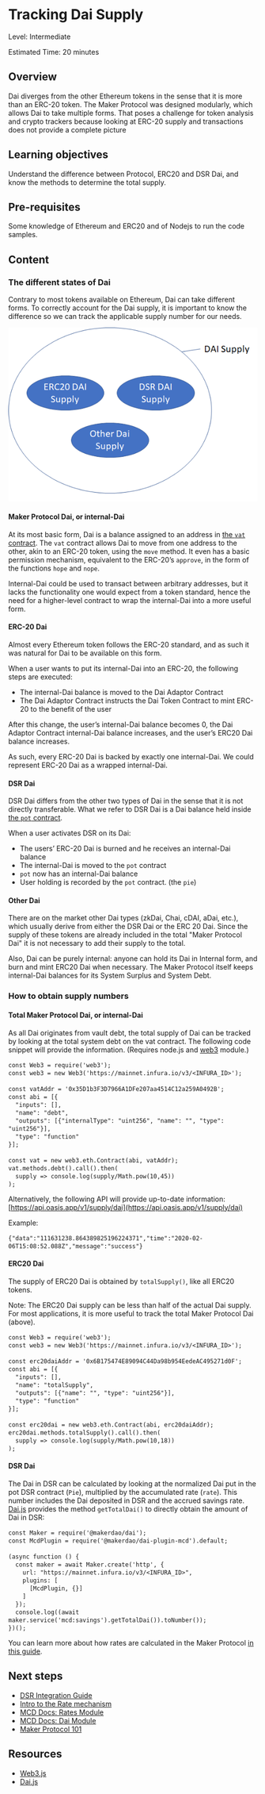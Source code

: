 # Tracking Dai Supply
Level: Intermediate

Estimated Time: 20 minutes

## Overview
Dai diverges from the other Ethereum tokens in the sense that it is more than an 
ERC-20 token. The Maker Protocol was designed modularly, which allows Dai to 
take multiple forms. That poses a challenge for token analysis and crypto 
trackers because looking at ERC-20 supply and transactions does not provide a 
complete picture

## Learning objectives
Understand the difference between Protocol, ERC20 and DSR Dai, and know the methods to 
determine the total supply.

## Pre-requisites
Some knowledge of Ethereum and ERC20 and of Nodejs to run the code samples.

## Content

### The different states of Dai
Contrary to most tokens available on Ethereum, Dai can take different forms. To correctly 
account for the Dai supply, it is important to know the difference so we can 
track the applicable supply number for our needs.

![dai supply Venn](images/dai_venn.png)
   
#### Maker Protocol Dai, or internal-Dai
At its most basic form, Dai is a balance assigned to an address in [the `vat` contract](https://github.com/makerdao/dss/blob/master/src/vat.sol#L53). The `vat` contract allows Dai to move from one address to the other, akin to an ERC-20 token, using the `move` method. It even has a basic permission mechanism, equivalent to the ERC-20’s `approve`, in the form of the functions `hope` and `nope`.

Internal-Dai could be used to transact between arbitrary addresses, but it lacks the functionality one would expect from a token standard, hence the need for a higher-level contract to wrap the internal-Dai into a more useful form.

#### ERC-20 Dai
Almost every Ethereum token follows the ERC-20 standard, and as such it was natural for Dai to be available on this form.

When a user wants to put its internal-Dai into an ERC-20, the following steps are executed:
-   The internal-Dai balance is moved to the Dai Adaptor Contract
-   The Dai Adaptor Contract instructs the Dai Token Contract to mint ERC-20 to the benefit of the user

After this change, the user’s internal-Dai balance becomes 0, the Dai Adaptor Contract internal-Dai balance increases, and the user’s ERC20 Dai balance increases.

As such, every ERC-20 Dai is backed by exactly one internal-Dai. We could represent ERC-20 Dai as a wrapped internal-Dai.

#### DSR Dai
DSR Dai differs from the other two types of Dai in the sense that it is not directly transferable. What we refer to DSR Dai is a Dai balance held inside [the `pot` contract](https://docs.makerdao.com/smart-contract-modules/rates-module/pot-detailed-documentation).

When a user activates DSR on its Dai:
-   The users’ ERC-20 Dai is burned and he receives an internal-Dai balance
-   The internal-Dai is moved to the `pot` contract
-   `pot` now has an internal-Dai balance
-   User holding is recorded by the `pot` contract. (the `pie`)
    
#### Other Dai
There are on the market other Dai types (zkDai, Chai, cDAI, aDai, etc.), which usually derive from either the DSR Dai or the ERC 20 Dai. Since the supply of these tokens are already included in the total "Maker Protocol Dai" it is not necessary to add their supply to the total.

Also, Dai can be purely internal: anyone can hold its Dai in Internal form, and burn and mint ERC20 Dai when necessary. The Maker Protocol itself keeps internal-Dai balances for its System Surplus and System Debt.

### How to obtain supply numbers
#### Total Maker Protocol Dai, or internal-Dai

As all Dai originates from vault debt, the total supply of Dai can be tracked by looking at the total system debt on the vat contract. The following code snippet will provide the information. (Requires node.js and [web3](https://web3js.readthedocs.io/) module.)
```
const Web3 = require('web3');
const web3 = new Web3('https://mainnet.infura.io/v3/<INFURA_ID>');

const vatAddr = '0x35D1b3F3D7966A1DFe207aa4514C12a259A0492B';
const abi = [{
  "inputs": [],
  "name": "debt",
  "outputs": [{"internalType": "uint256", "name": "", "type": "uint256"}],
  "type": "function"
}];

const vat = new web3.eth.Contract(abi, vatAddr);
vat.methods.debt().call().then(
  supply => console.log(supply/Math.pow(10,45))
);
```
Alternatively, the following API will provide up-to-date information:
[https://api.oasis.app/v1/supply/dai](https://api.oasis.app/v1/supply/dai)

Example:
```
{"data":"111631238.864389825196224371","time":"2020-02-06T15:08:52.088Z","message":"success"}
```

#### ERC20 Dai
The supply of ERC20 Dai is obtained by `totalSupply()`, like all ERC20 tokens.

Note: The ERC20 Dai supply can be less than half of the actual Dai supply. For most applications, it is more useful to track the total Maker Protocol Dai (above).
```
const Web3 = require('web3');
const web3 = new Web3('https://mainnet.infura.io/v3/<INFURA_ID>');

const erc20daiAddr = '0x6B175474E89094C44Da98b954EedeAC495271d0F';
const abi = [{
  "inputs": [],
  "name": "totalSupply",
  "outputs": [{"name": "", "type": "uint256"}],
  "type": "function"
}];

const erc20dai = new web3.eth.Contract(abi, erc20daiAddr);
erc20dai.methods.totalSupply().call().then(
  supply => console.log(supply/Math.pow(10,18))
);
```

#### DSR Dai
The Dai in DSR can be calculated by looking at the normalized Dai put in the pot DSR contract (`Pie`), multiplied by the accumulated rate (`rate`). This number includes the Dai deposited in DSR and the accrued savings rate. [Dai.js](https://github.com/makerdao/dai.js/wiki/Multi-Collateral-Dai-Examples) provides the method `getTotalDai()` to directly obtain the amount of Dai in DSR:

```
const Maker = require('@makerdao/dai');
const McdPlugin = require('@makerdao/dai-plugin-mcd').default;

(async function () {
  const maker = await Maker.create('http', {
    url: "https://mainnet.infura.io/v3/<INFURA_ID>",
    plugins: [
      [McdPlugin, {}]
    ]
  });
  console.log((await maker.service('mcd:savings').getTotalDai()).toNumber());
})();
```

You can learn more about how rates are calculated in the Maker Protocol [in this guide](https://github.com/makerdao/developerguides/blob/master/mcd/intro-rate-mechanism/intro-rate-mechanism.md).


## Next steps
-   [DSR Integration Guide](https://github.com/makerdao/developerguides/blob/master/dai/dsr-integration-guide/dsr-integration-guide-01.md)
-   [Intro to the Rate mechanism](https://github.com/makerdao/developerguides/blob/master/mcd/intro-rate-mechanism/intro-rate-mechanism.md)    
-   [MCD Docs: Rates Module](https://docs.makerdao.com/smart-contract-modules/rates-module)
-   [MCD Docs: Dai Module](https://docs.makerdao.com/smart-contract-modules/dai-module)
-   [Maker Protocol 101](https://docs.makerdao.com/maker-protocol-101)    

## Resources
-   [Web3.js](http://web3js.readthedocs.io/)
-   [Dai.js](https://github.com/makerdao/dai.js/wiki/Multi-Collateral-Dai-Examples)
